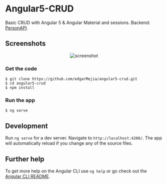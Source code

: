# Angular5-CRUD

Basic CRUD with Angular 5 & Angular Material and sessions.
Backend: [PersonAPI](https://github.com/edgarMejia/PersonAPI).

## Screenshots

<p align="center">
    <img src="https://k50.kn3.net/C/0/A/B/7/1/D99.png" alt="screenshot" align="center">
</p>

### Get the code

```
$ git clone https://github.com/edgarMejia/angular5-crud.git
$ cd angular5-crud
$ npm install
```

### Run the app

```
$ ng serve
```

## Development

Run `ng serve` for a dev server. Navigate to `http://localhost:4200/`. The app will automatically reload if you change any of the source files.

## Further help

To get more help on the Angular CLI use `ng help` or go check out the [Angular CLI README](https://github.com/angular/angular-cli/blob/master/README.md).
